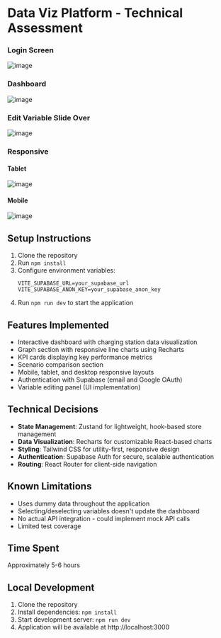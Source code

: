 
# Data Viz Platform - Technical Assessment

### Login Screen
![image](https://github.com/user-attachments/assets/f18e82eb-3f9b-495b-bec1-8ceb66857eab)

### Dashboard
![image](https://github.com/user-attachments/assets/07f8065f-81e7-4d24-a685-5bb139ba94ab)

### Edit Variable Slide Over
![image](https://github.com/user-attachments/assets/8dd7917d-9042-4cd3-9e3f-6ea049431dd7)

### Responsive

#### Tablet
![image](https://github.com/user-attachments/assets/aebfa002-3b55-496f-bf18-3969b8dc5b79)

#### Mobile
![image](https://github.com/user-attachments/assets/75089bc0-05a4-47da-966f-c3cdc15fdfc4)




## Setup Instructions

1. Clone the repository
2. Run `npm install`
3. Configure environment variables:
   ```
   VITE_SUPABASE_URL=your_supabase_url
   VITE_SUPABASE_ANON_KEY=your_supabase_anon_key
   ```
4. Run `npm run dev` to start the application

## Features Implemented

- Interactive dashboard with charging station data visualization
- Graph section with responsive line charts using Recharts
- KPI cards displaying key performance metrics
- Scenario comparison section
- Mobile, tablet, and desktop responsive layouts
- Authentication with Supabase (email and Google OAuth)
- Variable editing panel (UI implementation)

## Technical Decisions

- **State Management**: Zustand for lightweight, hook-based store management
- **Data Visualization**: Recharts for customizable React-based charts
- **Styling**: Tailwind CSS for utility-first, responsive design
- **Authentication**: Supabase Auth for secure, scalable authentication
- **Routing**: React Router for client-side navigation

## Known Limitations

- Uses dummy data throughout the application
- Selecting/deselecting variables doesn't update the dashboard
- No actual API integration - could implement mock API calls
- Limited test coverage

## Time Spent

Approximately 5-6 hours

## Local Development

1. Clone the repository
2. Install dependencies: `npm install`
3. Start development server: `npm run dev`
4. Application will be available at http://localhost:3000
